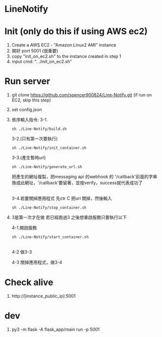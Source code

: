 # LineNotify

# Init (only do this if using AWS ec2)
1. Create a AWS EC2 - "Amazon Linux2 AMI" instance
2. 開好 port 5001 (很重要)
2. copy "init_on_ec2.sh" to the instance created in step 1
3. input cmd:  ". ./init_on_ec2.sh"

# Run server
1. git clone https://github.com/spencer900824/Line-Notify.git (if run on EC2, skip this step)
2. set config.json
3. 依序輸入指令: 
    3-1.
    ```
    sh ./Line-Notify/build.sh
    ```
    3-2.(只有第一次要執行)
    ```
    sh ./Line-Notify/init_container.sh
    ```
    3-3.(產生暫時url)
    ```
    sh ./Line-Notify/generate_url.sh
    ```
    把產生的網址複製，把messaging api 的webhook 的 '/callback'前面的字串換成此網址，'/callback'要留著，並按verify，success就代表成功了

    <br/>
    3-4.若要關掉應用程式
    先ctr C 把url 關掉，然後輸入

    ```
    sh ./Line-Notify/stop_container.sh
    ```
4. 3是第一次才在做 若已經跑過3 之後想重啟服務只要執行以下<br/>

    4-1.開啟服務
    ```
    sh ./Line-Notify/start_container.sh
    ```
    <br/>
    4-2 做3-3 <br/>

    4-3 關掉應用程式，做3-4

    


# Check alive
1. http://[instance_public_ip]:5001

# dev
1. py3 -m flask -A flask_app/main run -p 5001
